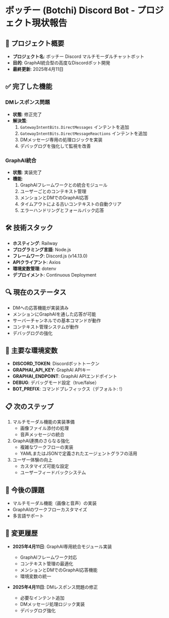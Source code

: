 # ボッチー (Botchi) Discord Bot - プロジェクト現状報告

## 🤖 プロジェクト概要
- **プロジェクト名**: ボッチー Discord マルチモーダルチャットボット
- **目的**: GraphAI統合型の高度なDiscordボット開発
- **最終更新**: 2025年4月11日

## ✅ 完了した機能
### DMレスポンス問題
- **状態**: 修正完了
- **解決策**:
  1. `GatewayIntentBits.DirectMessages` インテントを追加
  2. `GatewayIntentBits.DirectMessageReactions` インテントを追加
  3. DMメッセージ専用の処理ロジックを実装
  4. デバッグログを強化して監視を改善

### GraphAI統合
- **状態**: 実装完了
- **機能**:
  1. GraphAIフレームワークとの統合モジュール
  2. ユーザーごとのコンテキスト管理
  3. メンションとDMでのGraphAI応答
  4. タイムアウトによる古いコンテキストの自動クリア
  5. エラーハンドリングとフォールバック応答

## 🛠 技術スタック
- **ホスティング**: Railway
- **プログラミング言語**: Node.js
- **フレームワーク**: Discord.js (v14.13.0)
- **APIクライアント**: Axios
- **環境変数管理**: dotenv
- **デプロイメント**: Continuous Deployment

## 🔍 現在のステータス
- DMへの応答機能が実装済み
- メンションにGraphAIを通した応答が可能
- サーバーチャンネルでの基本コマンドが動作
- コンテキスト管理システムが動作
- デバッグログの強化

## 🔑 主要な環境変数
- **DISCORD_TOKEN**: Discordボットトークン
- **GRAPHAI_API_KEY**: GraphAI APIキー
- **GRAPHAI_ENDPOINT**: GraphAI APIエンドポイント
- **DEBUG**: デバッグモード設定（true/false）
- **BOT_PREFIX**: コマンドプレフィックス（デフォルト: !）

## 📋 次のステップ
1. マルチモーダル機能の実装準備
   - 画像ファイル添付の処理
   - 音声メッセージの統合
2. GraphAI連携のさらなる強化
   - 複雑なワークフローの実装
   - YAMLまたはJSONで定義されたエージェントグラフの活用
3. ユーザー体験の向上
   - カスタマイズ可能な設定
   - ユーザーフィードバックシステム

## 🚧 今後の課題
- マルチモーダル機能（画像と音声）の実装
- GraphAIのワークフローカスタマイズ
- 多言語サポート

## 📝 変更履歴
- **2025年4月11日**: GraphAI専用統合モジュール実装
  - GraphAIフレームワーク対応
  - コンテキスト管理の最適化
  - メンションとDMでのGraphAI応答機能
  - 環境変数の統一

- **2025年4月11日**: DMレスポンス問題の修正
  - 必要なインテント追加
  - DMメッセージ処理ロジック実装
  - デバッグログ強化
